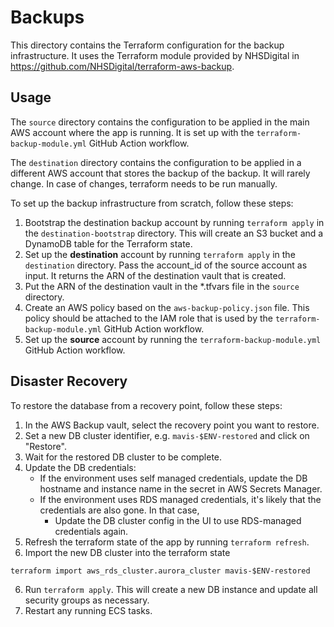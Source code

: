 # Backups

This directory contains the Terraform configuration for the backup infrastructure. It uses the Terraform module
provided by NHSDigital in https://github.com/NHSDigital/terraform-aws-backup.

## Usage

The `source` directory contains the configuration to be applied in the main AWS account where the app is running.
It is set up with the `terraform-backup-module.yml` GitHub Action workflow.

The `destination` directory contains the configuration to be applied in a different AWS account that stores the backup of the backup.
It will rarely change. In case of changes, terraform needs to be run manually.

To set up the backup infrastructure from scratch, follow these steps:

1. Bootstrap the destination backup account by running `terraform apply` in the `destination-bootstrap` directory. This will create an S3 bucket and a DynamoDB table for the Terraform state.
2. Set up the **destination** account by running `terraform apply` in the `destination` directory. Pass the account_id of the source account as input.
   It returns the ARN of the destination vault that is created.
3. Put the ARN of the destination vault in the \*.tfvars file in the `source` directory.
4. Create an AWS policy based on the `aws-backup-policy.json` file.
   This policy should be attached to the IAM role that is used by the `terraform-backup-module.yml` GitHub Action workflow.
5. Set up the **source** account by running the `terraform-backup-module.yml` GitHub Action workflow.

## Disaster Recovery

To restore the database from a recovery point, follow these steps:

1. In the AWS Backup vault, select the recovery point you want to restore.
2. Set a new DB cluster identifier, e.g. `mavis-$ENV-restored` and click on "Restore".
3. Wait for the restored DB cluster to be complete.
4. Update the DB credentials:
   - If the environment uses self managed credentials, update the DB hostname and instance name in the secret in AWS Secrets Manager.
   - If the environment uses RDS managed credentials, it's likely that the credentials are also gone. In that case,
     - Update the DB cluster config in the UI to use RDS-managed credentials again.
5. Refresh the terraform state of the app by running `terraform refresh`.
6. Import the new DB cluster into the terraform state

```
terraform import aws_rds_cluster.aurora_cluster mavis-$ENV-restored
```

6. Run `terraform apply`. This will create a new DB instance and update all security groups as necessary.
7. Restart any running ECS tasks.
